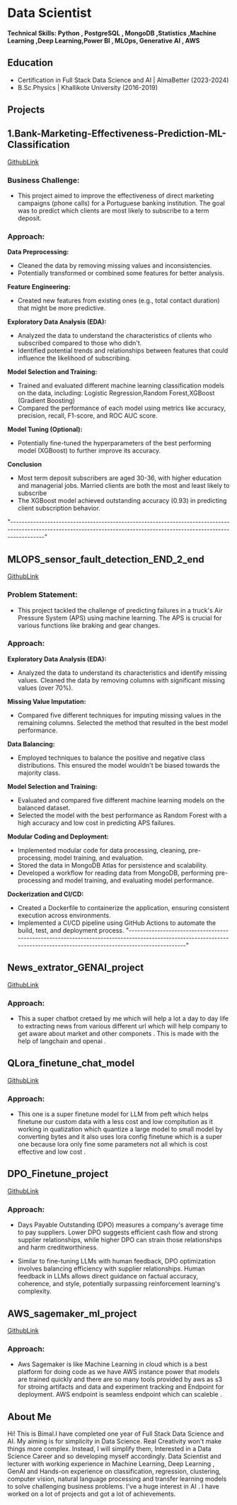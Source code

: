 # Data Scientist

#### Technical Skills: Python , PostgreSQL , MongoDB ,Statistics ,Machine Learning ,Deep Learning,Power BI , MLOps, Generative AI  , AWS


## Education								       		
- Certification in Full Stack Data Science and AI 	| AlmaBetter  (2023-2024)	 			        		
- B.Sc.Physics | Khallikote University  (2016-2019)


## Projects

## 1.Bank-Marketing-Effectiveness-Prediction-ML-Classification
[GithubLink](https://github.com/bimal-bp/Bank-Marketing-Effectiveness-Prediction-ML-Classification)

### Business Challenge:
- This project aimed to improve the effectiveness of direct marketing campaigns (phone calls) for a Portuguese banking institution. The goal was to predict which clients are most likely to subscribe to a term deposit.

### Approach:

**Data Preprocessing:**
- Cleaned the data by removing missing values and inconsistencies.
- Potentially transformed or combined some features for better analysis.

**Feature Engineering:**
- Created new features from existing ones (e.g., total contact duration) that might be more predictive.

**Exploratory Data Analysis (EDA):**
- Analyzed the data to understand the characteristics of clients who subscribed compared to those who didn't.
- Identified potential trends and relationships between features that could influence the likelihood of subscribing.

**Model Selection and Training:**
- Trained and evaluated different machine learning classification models on the data, including:
Logistic Regression,Random Forest,XGBoost (Gradient Boosting)
- Compared the performance of each model using metrics like accuracy, precision, recall, F1-score, and ROC AUC score.

**Model Tuning (Optional):**
- Potentially fine-tuned the hyperparameters of the best performing model (XGBoost) to further improve its accuracy.

**Conclusion**
-  Most term deposit subscribers are aged 30-36, with higher education and managerial jobs. Married clients are both the most and least likely to subscribe 
- The XGBoost model achieved outstanding accuracy (0.93) in predicting client subscription behavior.

"------------------------------------------------------------------------------------------------------------------------------------------------------------------------"

## MLOPS_sensor_fault_detection_END_2_end
[GithubLink](https://github.com/bimal-bp/MLOPS_sensor_fault_detection_END_2_end)

### Problem Statement:
- This project tackled the challenge of predicting failures in a truck's Air Pressure System (APS) using machine learning. The APS is crucial for various functions like braking and gear changes.

### Approach:

**Exploratory Data Analysis (EDA):**
- Analyzed the data to understand its characteristics and identify missing values.
Cleaned the data by removing columns with significant missing values (over 70%).

**Missing Value Imputation:**
- Compared five different techniques for imputing missing values in the remaining columns.
Selected the method that resulted in the best model performance.

**Data Balancing:**
- Employed techniques to balance the positive and negative class distributions.
This ensured the model wouldn't be biased towards the majority class.

**Model Selection and Training:**
- Evaluated and compared five different machine learning models on the balanced dataset.
- Selected the model with the best performance as Random Forest with a high accuracy and low cost  in predicting APS failures.

**Modular Coding and Deployment:**
- Implemented modular code for data processing, cleaning, pre-processing, model training, and evaluation.
- Stored the data in MongoDB Atlas for persistence and scalability.
- Developed a workflow for reading data from MongoDB, performing pre-processing and model training, and evaluating model performance.

**Dockerization and CI/CD:**
- Created a Dockerfile to containerize the application, ensuring consistent execution across environments.
- Implemented a CI/CD pipeline using GitHub Actions to automate the build, test, and deployment process.
"------------------------------------------------------------------------------------------------------------------------------------------------------------------------"

## News_extrator_GENAI_project
[GithubLink](https://github.com/bimal-bp/News_extrator_GENAI_project)

### Approach:

- This a super chatbot cretaed by me which will help a lot a day to day life to extracting news from various different url which will help company to get aware about market and other componets . This is made with the help of langchain and openai .

## QLora_finetune_chat_model
[GithubLink](https://github.com/bimal-bp/QLora_finetune_chat_model)

### Approach:

- This one is a super finetune model for LLM from peft which helps finetune our custom data with a less cost and low compitution as it working in quatization which quantize a large model to small model by converting bytes and it also uses lora config finetune which is a super one because lora only fine some parameters not all which is cost effective and low cost . 

## DPO_Finetune_project
[GithubLink](https://github.com/bimal-bp/DPO_Finetune_project)

### Approach:
- Days Payable Outstanding (DPO) measures a company's average time to pay suppliers. Lower DPO suggests efficient cash flow and strong supplier relationships, while higher DPO can strain those relationships and harm creditworthiness.

- Similar to fine-tuning LLMs with human feedback, DPO optimization involves balancing efficiency with supplier relationships. Human feedback in LLMs allows direct guidance on factual accuracy, coherence, and style, potentially surpassing reinforcement learning's complexity.

## AWS_sagemaker_ml_project
[GithubLink](https://github.com/bimal-bp/AWS_sagemaker_ml_project)

### Approach:
- Aws Sagemaker is like Machine Learning in cloud which is a best platform for doing code as we have AWS instance power that models  are trained quickly and there are so many tools provided by aws as s3 for stroing artifacts and data and  experiment tracking and Endpoint for deployment. AWS endpoint is seamless endpoint which can scaleble .

## About Me

Hi! This is Bimal.I have completed one year of Full Stack Data Science and AI. My aiming is for simplicity in Data Science. Real Creativity won't make things more complex. Instead, I will simplify them, Interested in a Data Science Career and so developing myself accordingly. Data Scientist and lecturer with working experience in Machine Learning, Deep Learning , GenAI and Hands-on experience on classification, regression, clustering, computer vision, natural language processing and transfer learning models to solve challenging business problems. I've a huge interest in AI . I have worked on  a lot of projects and got a lot of achievements.


